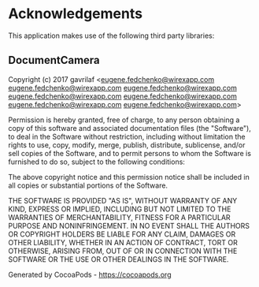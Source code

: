 # Acknowledgements
This application makes use of the following third party libraries:

## DocumentCamera

Copyright (c) 2017 gavrilaf <eugene.fedchenko@wirexapp.com
eugene.fedchenko@wirexapp.com
eugene.fedchenko@wirexapp.com
eugene.fedchenko@wirexapp.com
eugene.fedchenko@wirexapp.com
eugene.fedchenko@wirexapp.com
eugene.fedchenko@wirexapp.com>

Permission is hereby granted, free of charge, to any person obtaining a copy
of this software and associated documentation files (the "Software"), to deal
in the Software without restriction, including without limitation the rights
to use, copy, modify, merge, publish, distribute, sublicense, and/or sell
copies of the Software, and to permit persons to whom the Software is
furnished to do so, subject to the following conditions:

The above copyright notice and this permission notice shall be included in
all copies or substantial portions of the Software.

THE SOFTWARE IS PROVIDED "AS IS", WITHOUT WARRANTY OF ANY KIND, EXPRESS OR
IMPLIED, INCLUDING BUT NOT LIMITED TO THE WARRANTIES OF MERCHANTABILITY,
FITNESS FOR A PARTICULAR PURPOSE AND NONINFRINGEMENT. IN NO EVENT SHALL THE
AUTHORS OR COPYRIGHT HOLDERS BE LIABLE FOR ANY CLAIM, DAMAGES OR OTHER
LIABILITY, WHETHER IN AN ACTION OF CONTRACT, TORT OR OTHERWISE, ARISING FROM,
OUT OF OR IN CONNECTION WITH THE SOFTWARE OR THE USE OR OTHER DEALINGS IN
THE SOFTWARE.

Generated by CocoaPods - https://cocoapods.org
